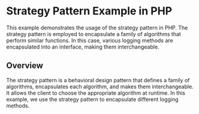 # Strategy Pattern Example in PHP

This example demonstrates the usage of the strategy pattern in PHP. The strategy pattern is employed to encapsulate a family of algorithms that perform similar functions. In this case, various logging methods are encapsulated into an interface, making them interchangeable.

## Overview

The strategy pattern is a behavioral design pattern that defines a family of algorithms, encapsulates each algorithm, and makes them interchangeable. It allows the client to choose the appropriate algorithm at runtime. In this example, we use the strategy pattern to encapsulate different logging methods.

